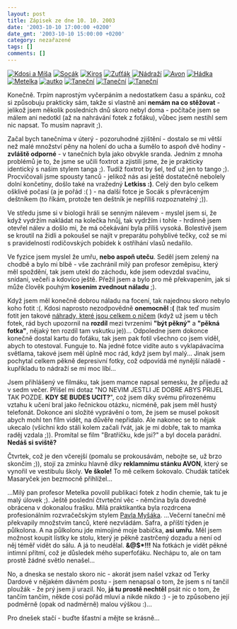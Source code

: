 ```yaml
---
layout: post
title: Zápisek ze dne 10. 10. 2003
date: '2003-10-10 17:00:00 +0200'
date_gmt: '2003-10-10 15:00:00 +0200'
category: nezařazené
tags: []
comments: []
---
```

<div >  <a href="%base_url%/assets/old-images/kdosiamysa.jpg"><img alt="Kdosi a Míša" src="%base_url%/assets/old-images/kdosiamysa.jpg"></a>  <a href="%base_url%/assets/old-images/socak2.jpg"><img alt="Socák" src="%base_url%/assets/old-images/socak2.jpg"></a>  <a href="%base_url%/assets/old-images/kiros.jpg"><img alt="Kiros" src="%base_url%/assets/old-images/kiros.jpg"></a>  <a href="%base_url%/assets/old-images/zuttak.jpg"><img alt="Zuťťák" src="%base_url%/assets/old-images/zuttak.jpg"></a>  <a href="%base_url%/assets/old-images/nadrazi.jpg"><img alt="Nádraží" src="%base_url%/assets/old-images/nadrazi.jpg"></a>  <a href="%base_url%/assets/old-images/avon.jpg"><img alt="Avon" src="%base_url%/assets/old-images/avon.jpg"></a>  <a href="%base_url%/assets/old-images/hadka.jpg"><img alt="Hádka" src="%base_url%/assets/old-images/hadka.jpg"></a>  <a href="%base_url%/assets/old-images/metelka.jpg"><img alt="Metelka" src="%base_url%/assets/old-images/metelka.jpg"></a>  <a href="%base_url%/assets/old-images/autko.jpg"><img alt="autko" src="%base_url%/assets/old-images/autko.jpg"></a>  <a href="%base_url%/assets/old-images/tanec1.jpg"><img alt="Taneční" src="%base_url%/assets/old-images/tanec1.jpg"></a>  <a href="%base_url%/assets/old-images/tanec2.jpg"><img alt="Taneční" src="%base_url%/assets/old-images/tanec2.jpg"></a>  <a href="%base_url%/assets/old-images/tanec3.jpg"><img alt="Taneční" src="%base_url%/assets/old-images/tanec3.jpg"></a>  </div>
<p>Konečně. Trpím naprostým vyčerpáním a nedostatkem času a spánku, což si způsobuju prakticky sám,  takže si vlastně ani <strong>nemám na co stěžovat</strong> - jelikož jsem několik posledních dnů skoro nebyl doma - počítače jsem  se málem ani nedotkl (až na nahrávání fotek z foťáku), vůbec jsem nestihl sem nic napsat. To musím napravit  ;).</p>
<p>Začal bych tanečníma v úterý - pozoruhodné zjištění - dostalo se mi větší než malé množství pěny  na holení do ucha a šumělo to aspoň dvě hodiny - <strong>zvláště odporné</strong> - v tanečních byla jako  obvykle sranda. Jedním z mnoha problémů je to, že jsme se učili foxtrot a zjistili jsme, že je prakticky  identický s našim stylem tanga ;). Tudíž foxtrot by šel, teď už jen to tango ;). Procvičovali jsme  spousty tanců - jelikož nás asi ještě dostatečně nebolely dolní končetiny, došlo také na vražedný  <strong>Letkiss :)</strong>. Celý den bylo celkem ošklivé počasí (a je pořád :( ) - na další fotce je Socák s převráceným  deštníkem (to říkám, protože ten deštník je nepříliš rozpoznatelný ;)).</p>
<p>Ve středu jsme si v biologii hráli se senným nálevem - myslel jsem si, že když vydržím nakládat  na kolečka hnůj, tak vydržím i tohle - hrdinně jsem otevřel nálev a došlo mi, že má očekávání  byla příliš vysoká. Bolestivě jsem se kroutil na židli a pokoušel se najít v preparátu pohyblivé  tečky, což se mi s pravidelností rodičovských pobídek k ostříhání vlasů nedařilo.</p>
<p>Ve fyzice jsem myslel že umřu, <strong>nebo aspoň uteču</strong>. Seděl jsem zelený na chodbě a bylo mi blbě -  vše zachránil milý pan profesor zeměpisu, který měl spoždění, tak jsem utekl do záchodu,  kde jsem odevzdal svačinu, snídani, večeři a kdovíco ještě. Přežil jsem a bylo pro mě překvapením,  jak si může člověk pouhým <strong>kosením zvednout náladu</strong> ;).</p>
<p>Když jsem měl konečně dobrou náladu na focení, tak najednou skoro nebylo koho fotit :(.  Kdosi naprosto nezodpovědně <strong>onemocněl :(</strong> (tak teď musím fotit jen takové  <a href="%base_url%/assets/old-images/spz.jpg">náhrady, které jsou celkem o ničem</a> (když už jsem u těch fotek,  rád bych upozornil na <strong>rozdíl</strong> mezi tvrzeními <strong>"být pěkný"</strong> a <strong>"pěkná fotka"</strong>,  nějaký ten rozdíl tam vskutku je))... Odpoledne jsem dokonce  konečně dostal kartu do foťáku, tak jsem pak fotil všechno co jsem viděl, abych to otestoval. Funguje to.  Na jedné fotce vidíte auto s vyklapávacíma světlama, takové jsem měl úplně moc rád, když jsem byl malý...  Jinak jsem pochytal celkem pěkně depresivní fotky, což odpovídá mé nynější náladě - kupříkladu to nádraží  se mi moc líbí...</p>
<p>Jsem přihlášený ve filmáku, tak jsem mamce napsal semesku, že přijedu až v sedm večer. Přišel mi dotaz  "NO NEVIM JESTLI JE DOBRE ABYS PRIJEL TAK POZDE. <strong>KDY SE BUDES UCIT?</strong>", což jsem díky svému přirozenému  vztahu k učení bral jako řečnickou otázku, nicméně, pak jsem měl hustý telefonát.  Dokonce ani složité vyprávění o tom, že jsem se musel pokosit abych mohl ten film vidět,  na důvěře nepřidalo. Ale nakonec se to nějak ukecalo (všichni kdo stáli kolem začali řvát,  jak je mi dobře, tak to mamka raděj vzdala ;)). Promítal se film "Bratříčku, kde jsi?" a byl  docela parádní. <strong>Nedáš si sviště?</strong></p>
<p>Čtvrtek, což je den včerejší (pomalu se prokousávám, nebojte se, už brzo skončím ;)), stojí za  zmínku hlavně díky <strong>reklamnímu stánku AVON</strong>, který se vynořil ve vestibulu školy. <strong>Ve škole!</strong> To mě celkem  šokovalo. Chudák tatíček Masaryček jen bezmocně přihlížel...</p>
<p>...Milý pan profesor Metelka povolil publikaci fotek z hodin chemie, tak tu je malý úlovek ;).  Ještě poslední čtvrteční věc - němčina byla dovedně obrácena v dokonalou frašku. Milá  praktikantka byla rozdrcena profesionálním rozvračečským stylem  <a href="%base_url%/assets/old-images/okoboli.jpg">Pavla Myšáka</a>. ...Večerní taneční mě překvapily množstvím  tanců, které nezvládám. Safra, a příští týden je půlkolona. A na půlkolonu jde  mimojiné moje babička, <strong>asi umřu.</strong> Měl jsem možnost koupit lístky ke stolu, který je pěkně  zastrčený dozadu a není od něj téměř vidět do sálu. A já to neudělal. <strong>&@$*!!!</strong> Na fotkách  je vidět pěkné intimní přítmí, což je důsledek mého superfoťáku. Nechápu to, ale on tam prostě  žádné světlo nenašel...</p>
<p>No, a dneska se nestalo skoro nic - akorát jsem našel vzkaz od Terky Dardové v nějakém dávném  postu - jsem nenapsal o tom, že jsem s ní tančil ploužák - že prý jsem ji urazil. No, <strong>já tu prostě  nechtěl</strong> psát nic o tom, že tančím tančím, někde cosi pořád mluví a nikde nikdo :) - je to způsobeno  její podměrně (opak od nadměrně) malou výškou :)...</p>
<p>Pro dnešek stačí - buďte šťastní a mějte se krásně...</p>
